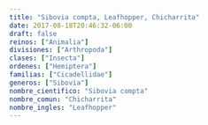 ```yaml
---
title: "Sibovia compta, Leafhopper, Chicharrita"
date: 2017-08-18T20:46:32-06:00
draft: false
reinos: ["Animalia"]
divisiones: ["Arthropoda"]
clases: ["Insecta"]
ordenes: ["Hemiptera"]
familias: ["Cicadellidae"]
generos: ["Sibovia"]
nombre_cientifico: "Sibovia compta"
nombre_comun: "Chicharrita"
nombre_ingles: "Leafhopper"
---
```

